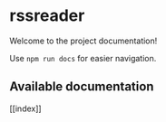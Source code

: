 # rssreader

Welcome to the project documentation!

Use `npm run docs` for easier navigation.

## Available documentation

[[index]]
